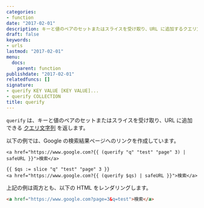 ```yaml
---
categories:
- function
date: "2017-02-01"
description: キーと値のペアのセットまたはスライスを受け取り、URL に追加するクエリ文字列を返します。
draft: false
keywords:
- urls
lastmod: "2017-02-01"
menu:
  docs:
    parent: function
publishdate: "2017-02-01"
relatedfuncs: []
signature:
- querify KEY VALUE [KEY VALUE]...
- querify COLLECTION
title: querify
---
```


`querify` は、キーと値のペアのセットまたはスライスを受け取り、URL に追加できる [クエリ文字列](https://en.wikipedia.org/wiki/Query_string) を返します。

以下の例では、Google の検索結果ページへのリンクを作成しています。

```go-html-template
<a href="https://www.google.com?{{ (querify "q" "test" "page" 3) | safeURL }}">検索</a>

{{ $qs := slice "q" "test" "page" 3 }}
<a href="https://www.google.com?{{ (querify $qs) | safeURL }}">検索</a>
```

上記の例は両方とも、以下の HTML をレンダリングします。

```html
<a href="https://www.google.com?page=3&q=test">検索</a>
```
